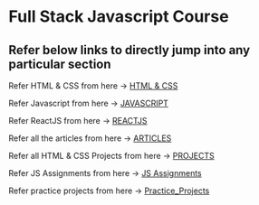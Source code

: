 # Full Stack Javascript Course

## Refer below links to directly jump into any particular section 


Refer HTML & CSS from here -> [HTML & CSS](https://github.com/yogeshmotiyani12/FSJS_2/tree/main/HTML%20%26%20CSS)

Refer Javascript from here -> [JAVASCRIPT](https://github.com/yogeshmotiyani12/FSJS_2/tree/main/JAVASCRIPT)

Refer ReactJS from here -> [REACTJS](https://github.com/yogeshmotiyani12/FSJS_2/tree/main/ReactJS)

Refer all the articles from here  -> [ARTICLES](https://github.com/yogeshmotiyani12/FSJS_2/tree/main/ARTICLES)

Refer all HTML & CSS Projects from here -> [PROJECTS](https://github.com/yogeshmotiyani12/FSJS_2/tree/main/PROJECTS)

Refer JS Assignments from here -> [JS Assignments](https://github.com/yogeshmotiyani12/FSJS_2/tree/main/JS%20Assignments/Questions)

Refer practice projects from here -> [Practice_Projects](https://github.com/yogeshmotiyani12/FSJS_2/tree/main/Practice_Projects)
